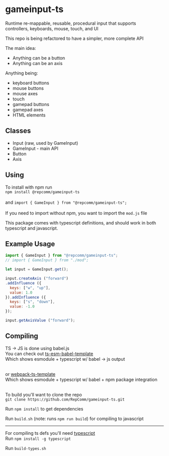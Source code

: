 # gameinput-ts
Runtime re-mappable, reusable, procedural input that supports<br>
controllers, keyboards, mouse, touch, and UI

This repo is being refactored to have a simpler, more complete API

The main idea:
- Anything can be a button
- Anything can be an axis

Anything being:
- keyboard buttons
- mouse buttons
- mouse axes
- touch
- gamepad buttons
- gamepad axes
- HTML elements

## Classes
- Input (raw, used by GameInput)
- GameInput - main API
- Button
- Axis

## Using
To install with npm run<br>`npm install @repcomm/gameinput-ts`<br><br>
and `import { GameInput } from "@repcomm/gameinput-ts";`<br><br>
If you need to import without npm, you want to import the `mod.js` file

This package comes with typescript definitions, and should work in both typescript and javascript.

## Example Usage
```js
import { GameInput } from "@repcomm/gameinput-ts";
// import { GameInput } from "./mod";

let input = GameInput.get();

input.createAxis ("forward")
.addInfluence ({
  keys: ["w", "up"],
  value: 1.0
}).addInfluence ({
  keys: ["s", "down"],
  value: -1.0
});

input.getAxisValue ("forward");
```

## Compiling
TS -> JS is done using babel.js<br>
You can check out [ts-esm-babel-template](https://github.com/RepComm/ts-esm-babel-template)<br>
Which shows esmodule + typescript w/ babel -> js output<br><br>

or [webpack-ts-template](https://github.com/RepComm/webpack-ts-template) <br>
Which shows esmodule + typescript w/ babel + npm package integration<br>
<br>

To build you'll want to clone the repo<br>
`git clone https://github.com/RepComm/gameinput-ts.git`

Run `npm install` to get dependencies

Run `build.sh` (note: runs `npm run build`)
for compiling to javascript

----

For compiling ts defs you'll need [typescript](https://www.npmjs.com/package/typescript)<br>
Run `npm install -g typescript`

Run `build-types.sh`
